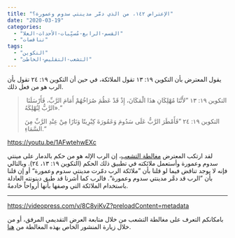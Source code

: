 ```yaml
---
title: "الإعتراض ١٤٢، من الذي دمَّر مدينتي سدوم وعمورة؟"
date: "2020-03-19"
categories: 
  - "القسم-الرابع-مُسبِّبات-الأحداث-العلا"
  - "تناقضات"
tags: 
  - "التكوين"
  - "التشعب-التقليص-الخاطئ"
---
```


يقول المعترض بأن التكوين ١٩: ١٣ تقول الملائكة، في حين أن التكوين ١٩: ٢٤ تقول بأن الرب هو من فعل ذلك.

>  التكوين ١٩: ١٣ ”لأَنَّنَا مُهْلِكَانِ هذَا الْمَكَانَ، إِذْ قَدْ عَظُمَ صُرَاخُهُمْ أَمَامَ الرَّبِّ، فَأَرْسَلَنَا الرَّبُّ لِنُهْلِكَهُ».“
> 
> التكوين ١٩: ٢٤ ”فَأَمْطَرَ الرَّبُّ عَلَى سَدُومَ وَعَمُورَةَ كِبْرِيتًا وَنَارًا مِنْ عِنْدِ الرَّبِّ مِنَ السَّمَاءِ.“

https://youtu.be/1AFwtehwEXc

لقد ارتكب المعترض [مغالطة التشعب](https://reasonofhope.com/2019/07/25/bifurcation/)، إن الرب الإله هو من حكم بالدمار على مينتي سدوم وعمورة وأستعمل ملائكته في تطبيق ذلك الحكم (التكوين ١٩: ١٣، ٢٤). وبالتالي فإنه لا يوجد تناقض فيما لو قلنا بأن ”ملائكة الرب دمّرت مدينتي سدوم وعمورة“ أو إن قلنا بأن ”الرب قد دمَّر مدينتي سدوم وعمورة“. فالرب كما أشرنا قد طبق دينونته العادلة باستخدام الملائكة التي وصفها بأنها أرواحاً خادمةً. 

* * *

https://videopress.com/v/8C8yiKvZ?preloadContent=metadata

بامكانكم التعرف على مغالطة التشعب من خلال متابعة العرض التقديمي المرفق، أو من خلال زيارة المنشور الخاص بهذه المغالطة من [هنا](https://reasonofhope.com/2019/07/25/bifurcation/).
